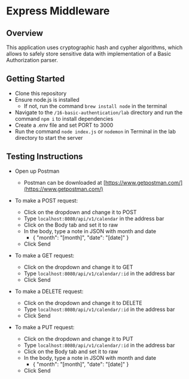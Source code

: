 # Express Middleware

## Overview
This application uses cryptographic hash and cypher algorithms, which allows to safely store sensitive data with implementation of a Basic Authorization parser.

## Getting Started
- Clone this repository
- Ensure node.js is installed
    - If not, run the command `brew install node` in the terminal
- Navigate to the `/16-basic-authentication/lab` directory and run the command `npm i` to install dependencies
- Create a .env file and set PORT to 3000
- Run the command `node index.js` or `nodemon` in Terminal in the lab directory to start the server



## Testing Instructions
- Open up Postman
    - Postman can be downloaded at [https://www.getpostman.com/](https://www.getpostman.com/)

- To make a POST request:
    - Click on the dropdown and change it to POST
    - Type `localhost:8080/api/v1/calendar` in the address bar
    - Click on the Body tab and set it to raw
    - In the body, type a note in JSON with month and date
        - { "month": "[month]", "date": "[date]" }
    - Click Send

- To make a GET request:
    - Click on the dropdown and change it to GET
    - Type `localhost:8080/api/v1/calendar/:id` in the address bar
    - Click Send
    
- To make a DELETE request:
    - Click on the dropdown and change it to DELETE
    - Type `localhost:8080/api/v1/calendar/:id` in the address bar
    - Click Send

- To make a PUT request:
    - Click on the dropdown and change it to PUT
    - Type `localhost:8080/api/v1/calendar/:id` in the address bar
    - Click on the Body tab and set it to raw
    - In the body, type a note in JSON with month and date
        - { "month": "[month]", "date": "[date]" }
    - Click Send